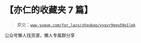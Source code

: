 # 【亦仁的收藏夹 7 篇】

> 原文：[`www.yuque.com/for_lazy/zhoubao/vyavr9pgu59o1lek`](https://www.yuque.com/for_lazy/zhoubao/vyavr9pgu59o1lek)

公众号懒人找资源，懒人专属群分享